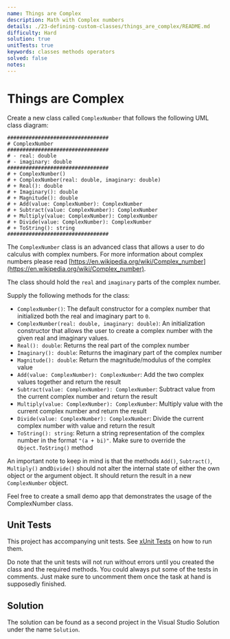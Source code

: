 ```yaml
---
name: Things are Complex
description: Math with Complex numbers
details: ./23-defining-custom-classes/things_are_complex/README.md
difficulty: Hard
solution: true
unitTests: true
keywords: classes methods operators
solved: false
notes:
---
```


# Things are Complex

Create a new class called `ComplexNumber` that follows the following UML class diagram:

```text
#################################
# ComplexNumber
#################################
# - real: double
# - imaginary: double
#################################
# + ComplexNumber()
# + ComplexNumber(real: double, imaginary: double)
# + Real(): double
# + Imaginary(): double
# + Magnitude(): double
# + Add(value: ComplexNumber): ComplexNumber
# + Subtract(value: ComplexNumber): ComplexNumber
# + Multiply(value: ComplexNumber): ComplexNumber
# + Divide(value: ComplexNumber): ComplexNumber
# + ToString(): string
#################################
```

The `ComplexNumber` class is an advanced class that allows a user to do calculus with complex numbers. For more information about complex numbers please read [https://en.wikipedia.org/wiki/Complex_number](https://en.wikipedia.org/wiki/Complex_number).

The class should hold the `real` and `imaginary` parts of the complex number.

Supply the following methods for the class:

* `ComplexNumber()`: The default constructor for a complex number that initialized both the real and imaginary part to `0`.
* `ComplexNumber(real: double, imaginary: double)`: An initialization constructor that allows the user to create a complex number with the given real and imaginary values.
* `Real(): double`: Returns the real part of the complex number
* `Imaginary(): double`: Returns the imaginary part of the complex number
* `Magnitude(): double`: Return the magnitude/modulus of the complex value
* `Add(value: ComplexNumber): ComplexNumber`: Add the two complex values together and return the result
* `Subtract(value: ComplexNumber): ComplexNumber`: Subtract value from the current complex number and return the result
* `Multiply(value: ComplexNumber): ComplexNumber`: Multiply value with the current complex number and return the result
* `Divide(value: ComplexNumber): ComplexNumber`: Divide the current complex number with value and return the result
* `ToString(): string`: Return a string representation of the complex number in the format `"(a + bi)"`. Make sure to override the `Object.ToString()` method

An important note to keep in mind is that the methods `Add()`, `Subtract()`, `Multiply()` and`Divide()` should not alter the internal state of either the own object or the argument object. It should return the result in a new `ComplexNumber` object.

Feel free to create a small demo app that demonstrates the usage of the ComplexNumber class.

## Unit Tests

This project has accompanying unit tests. See [xUnit Tests](/README.md#xunit-tests) on how to run them.

Do note that the unit tests will not run without errors until you created the class and the required methods. You could always put some of the tests in comments. Just make sure to uncomment them once the task at hand is supposedly finished.

## Solution

The solution can be found as a second project in the Visual Studio Solution under the name `Solution`.
